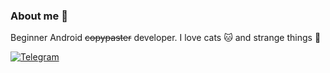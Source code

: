 ### About me :rocket:

Beginner Android ~~copypaster~~ developer. I love cats :cat: and strange things :crystal_ball:

[![Telegram](https://img.shields.io/badge/Telegram-2CA5E0?style=for-the-badge&logo=telegram&logoColor=white)](https://t.me/kotlinspider)
